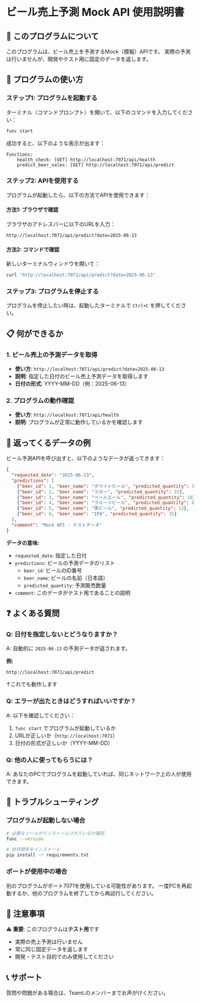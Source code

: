 # ビール売上予測 Mock API 使用説明書

## 📖 このプログラムについて

このプログラムは、ビール売上を予測するMock（模擬）APIです。
実際の予測は行いませんが、開発やテスト用に固定のデータを返します。

## 🚀 プログラムの使い方

### ステップ1: プログラムを起動する

ターミナル（コマンドプロンプト）を開いて、以下のコマンドを入力してください：

```bash
func start
```

成功すると、以下のような表示が出ます：
```
Functions:
    health_check: [GET] http://localhost:7071/api/health
    predict_beer_sales: [GET] http://localhost:7071/api/predict
```

### ステップ2: APIを使用する

プログラムが起動したら、以下の方法でAPIを使用できます：

#### 方法1: ブラウザで確認
ブラウザのアドレスバーに以下のURLを入力：
```
http://localhost:7071/api/predict?date=2025-06-13
```

#### 方法2: コマンドで確認
新しいターミナルウィンドウを開いて：
```bash
curl "http://localhost:7071/api/predict?date=2025-06-13"
```

### ステップ3: プログラムを停止する

プログラムを停止したい時は、起動したターミナルで `Ctrl+C` を押してください。

## 📋 何ができるか

### 1. ビール売上の予測データを取得
- **使い方**: `http://localhost:7071/api/predict?date=2025-06-13`
- **説明**: 指定した日付のビール売上予測データを取得します
- **日付の形式**: YYYY-MM-DD（例：2025-06-13）

### 2. プログラムの動作確認
- **使い方**: `http://localhost:7071/api/health`
- **説明**: プログラムが正常に動作しているかを確認します

## 🎯 返ってくるデータの例

ビール予測APIを呼び出すと、以下のようなデータが返ってきます：

```json
{
  "requested_date": "2025-06-13",
  "predictions": [
    {"beer_id": 1, "beer_name": "ホワイトビール", "predicted_quantity": 15},
    {"beer_id": 2, "beer_name": "ラガー", "predicted_quantity": 22},
    {"beer_id": 3, "beer_name": "ペールエール", "predicted_quantity": 18},
    {"beer_id": 4, "beer_name": "フルーツビール", "predicted_quantity": 8},
    {"beer_id": 5, "beer_name": "黒ビール", "predicted_quantity": 12},
    {"beer_id": 6, "beer_name": "IPA", "predicted_quantity": 35}
  ],
  "comment": "Mock API - テストデータ"
}
```

**データの意味:**
- `requested_date`: 指定した日付
- `predictions`: ビールの予測データのリスト
  - `beer_id`: ビールのID番号
  - `beer_name`: ビールの名前（日本語）
  - `predicted_quantity`: 予測販売数量
- `comment`: このデータがテスト用であることの説明

## ❓ よくある質問

### Q: 日付を指定しないとどうなりますか？
A: 自動的に `2025-06-13` の予測データが返されます。

**例:**
```
http://localhost:7071/api/predict
```
↑これでも動作します

### Q: エラーが出たときはどうすればいいですか？
A: 以下を確認してください：
1. `func start` でプログラムが起動しているか
2. URLが正しいか（`http://localhost:7071`）
3. 日付の形式が正しいか（YYYY-MM-DD）

### Q: 他の人に使ってもらうには？
A: あなたのPCでプログラムを起動していれば、同じネットワーク上の人が使用できます。

## 🔧 トラブルシューティング

### プログラムが起動しない場合
```bash
# 必要なツールがインストールされているか確認
func --version

# 依存関係をインストール
pip install -r requirements.txt
```

### ポートが使用中の場合
別のプログラムがポート7071を使用している可能性があります。
一度PCを再起動するか、他のプログラムを終了してから再試行してください。

## 📝 注意事項

⚠️ **重要**: このプログラムは**テスト用**です
- 実際の売上予測は行いません
- 常に同じ固定データを返します
- 開発・テスト目的でのみ使用してください

## 📞 サポート

質問や問題がある場合は、TeamLのメンバーまでお声がけください。
